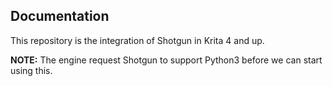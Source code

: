 ## Documentation

This repository is the integration of Shotgun in Krita 4 and up.

__NOTE:__ The engine request Shotgun to support Python3 before we can start 
using this.
